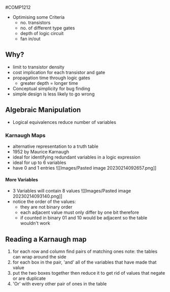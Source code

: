#COMP1212
- Optimising some Criteria
	- no. transistors
	- no. of different type gates
	- depth of logic circuit
	- fan in/out

## Why?
- limit to transistor density
- cost implication for each transistor and gate
- propagation time through logic gates
	- greater depth = longer time
- Conceptual simplicity for bug finding
- simple design is less likely to go wrong

## Algebraic Manipulation
- Logical equivalences reduce number of variables
### Karnaugh Maps
- alternative representation to a truth table
- 1952 by Maurice Karnaugh
- ideal for identifying redundant variables in a logic expression
- ideal for up to 6 variables
- have 0 and 1 entries
![[Images/Pasted image 20230214092657.png]]

#### More Variables
- 3 Variables will contain 8 values
![[Images/Pasted image 20230214093140.png]]
- notice the order of the values:
	- they are not binary order 
	- each adjacent value must only differ by one bit therefore
	- if counted in binary 01 and 10 would be adjacent so the table wouldn't work
## Reading a Karnaugh map
1. for each row and column find pairs of matching ones
	note: the tables can wrap around the side
2. for each box in the pair, 'and' all of the variables that have made that value
3. put the two boxes together then reduce it to get rid of values that negate or are duplicate
4. 'Or' with every other pair of ones in the table 
